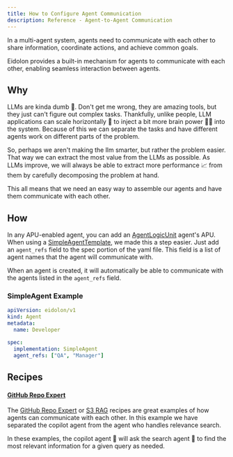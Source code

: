 ```yaml
---
title: How to Configure Agent Communication
description: Reference - Agent-to-Agent Communication
---
```

In a multi-agent system, agents need to communicate with each other to share information, coordinate actions, and achieve 
common goals.

Eidolon provides a built-in mechanism for agents to communicate with each other, enabling seamless 
interaction between agents.

## Why
LLMs are kinda dumb 🧱. Don't get me wrong, they are amazing tools, but they just can't figure out complex tasks.
Thankfully, unlike people, LLM applications can scale horizontally 👬 to inject a bit more brain power 🧠💪 into the system. 
Because of this we can separate the tasks and have different agents work on different parts of the problem.

So, perhaps we aren't making the llm smarter, but rather the problem easier. That way we can extract the most value from the LLMs 
as possible. As LLMs improve, we will always be able to extract more performance 📈 from them by carefully decomposing 
the problem at hand.

This all means that we need an easy way to assemble our agents and have them communicate with each other.

## How
In any APU-enabled agent, you can add an [AgentLogicUnit](/docs/components/logicunit/apilogicunit) agent's APU. When using a 
[SimpleAgentTemplate](/docs/components/agents/simpleagent), we made this a step easier. Just add an 
`agent_refs` field to the spec portion of the yaml file. This field is a list of agent names that the agent will communicate with.

When an agent is created, it will automatically be able to communicate with the agents listed in the `agent_refs` field.

### SimpleAgent Example
```yaml
apiVersion: eidolon/v1
kind: Agent
metadata:
  name: Developer

spec:
  implementation: SimpleAgent
  agent_refs: ["QA", "Manager"]
```

## Recipes

#### [GitHub Repo Expert](/docs/recipes/repo-expert)
The [GitHub Repo Expert](/docs/recipes/repo-expert) or [S3 RAG](/docs/recipes/s3-rag) recipes are great examples of how 
agents can communicate with each other. In this example we have separated the copilot agent from the agent who handles 
relevance search. 

In these examples, the copilot agent 👨 will ask the search agent 🔎 to find the most relevant information for a given 
query as needed.
